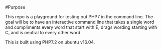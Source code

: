 #Purpose

This repo is a playground for testing out PHP7 in the command line. The goal will be to have an interactive command line that takes a single word and compliments every word that start with E, drags wording starting with C, and is neutral to every other word.

This is built using PHP7.2 on ubuntu v16.04.

